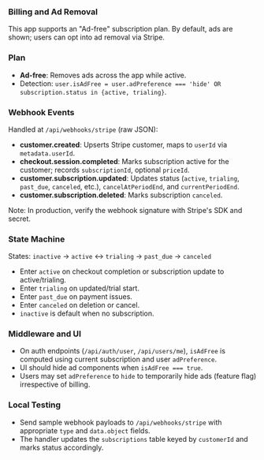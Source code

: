 ### Billing and Ad Removal

This app supports an "Ad-free" subscription plan. By default, ads are shown; users can opt into ad removal via Stripe.

### Plan

- **Ad-free**: Removes ads across the app while active.
- Detection: `user.isAdFree = user.adPreference === 'hide' OR subscription.status in {active, trialing}`.

### Webhook Events

Handled at `/api/webhooks/stripe` (raw JSON):
- **customer.created**: Upserts Stripe customer, maps to `userId` via `metadata.userId`.
- **checkout.session.completed**: Marks subscription active for the customer; records `subscriptionId`, optional `priceId`.
- **customer.subscription.updated**: Updates status (`active`, `trialing`, `past_due`, `canceled`, etc.), `cancelAtPeriodEnd`, and `currentPeriodEnd`.
- **customer.subscription.deleted**: Marks subscription `canceled`.

Note: In production, verify the webhook signature with Stripe's SDK and secret.

### State Machine

States: `inactive` → `active` ↔ `trialing` → `past_due` → `canceled`
- Enter `active` on checkout completion or subscription update to active/trialing.
- Enter `trialing` on updated/trial start.
- Enter `past_due` on payment issues.
- Enter `canceled` on deletion or cancel.
- `inactive` is default when no subscription.

### Middleware and UI

- On auth endpoints (`/api/auth/user`, `/api/users/me`), `isAdFree` is computed using current subscription and user `adPreference`.
- UI should hide ad components when `isAdFree === true`.
- Users may set `adPreference` to `hide` to temporarily hide ads (feature flag) irrespective of billing.

### Local Testing

- Send sample webhook payloads to `/api/webhooks/stripe` with appropriate `type` and `data.object` fields.
- The handler updates the `subscriptions` table keyed by `customerId` and marks status accordingly.